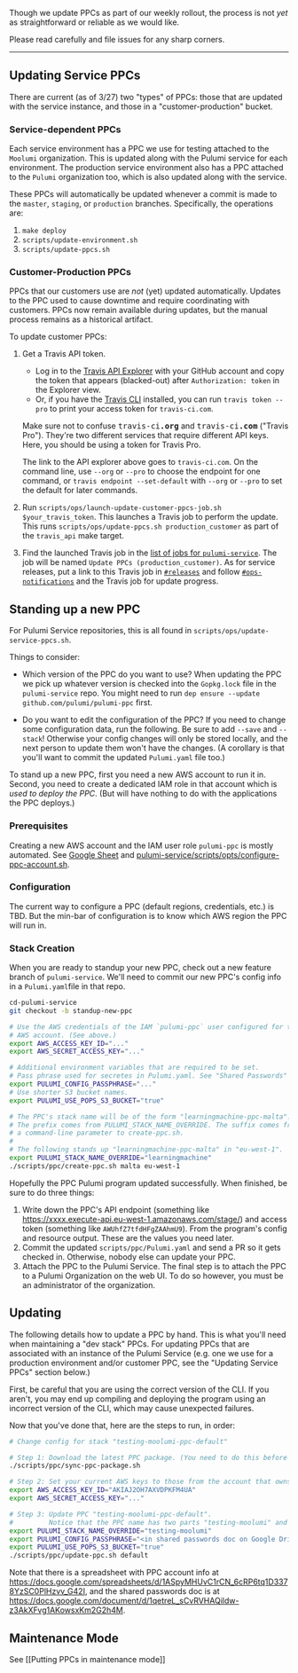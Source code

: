 Though we update PPCs as part of our weekly rollout, the process is not *yet* as straightforward or reliable as we would like.

Please read carefully and file issues for any sharp corners.

---

## Updating Service PPCs

There are current (as of 3/27) two "types" of PPCs: those that are updated with the service instance, and those in a "customer-production" bucket.

### Service-dependent PPCs

Each service environment has a PPC we use for testing attached to the `Moolumi` organization. This is updated along with the Pulumi service for each environment. The production service environment also has a PPC attached to the `Pulumi` organization too, which is also updated along with the service.

These PPCs will automatically be updated whenever a commit is made to the `master`, `staging`, or `production` branches. Specifically, the operations are:

1. `make deploy`
1. `scripts/update-environment.sh`
1. `scripts/update-ppcs.sh`

### Customer-Production PPCs

PPCs that our customers use are _not_ (yet) updated automatically. Updates to the PPC used to cause downtime and require coordinating with customers. PPCs now remain available during updates, but the manual process remains as a historical artifact.

To update customer PPCs:

1. Get a Travis API token.
   - Log in to the [Travis API Explorer](https://developer.travis-ci.com/explore/#explorer) with your GitHub account and copy the token that appears (blacked-out) after `Authorization: token` in the Explorer view.
   - Or, if you have the [Travis CLI](https://github.com/travis-ci/travis.rb) installed, you can run `travis token --pro` to print your access token for `travis-ci.com`.

   Make sure not to confuse <tt>travis-ci<b>.org</b></tt> and <tt>travis-ci<b>.com</b></tt> ("Travis Pro"). They're two different services that require different API keys. Here, you should be using a token for Travis Pro.

   The link to the API explorer above goes to `travis-ci.com`. On the command line, use `--org` or `--pro` to choose the endpoint for one command, or `travis endpoint --set-default` with `--org` or `--pro` to set the default for later commands.
   
2. Run `scripts/ops/launch-update-customer-ppcs-job.sh $your_travis_token`. This launches a Travis job to perform the update. This runs `scripts/ops/update-ppcs.sh production_customer` as part of the `travis_api` make target.
3. Find the launched Travis job in the [list of jobs for `pulumi-service`](https://travis-ci.com/pulumi/pulumi-service). The job will be named `Update PPCs (production_customer)`. As for service releases, put a link to this Travis job in [`#releases`](https://pulumi.slack.com/messages/C79MDKGMV/) and follow [`#ops-notifications`](https://pulumi.slack.com/messages/C8FNQFZQQ/) and the Travis job for update progress.

## Standing up a new PPC

For Pulumi Service repositories, this is all found in `scripts/ops/update-service-ppcs.sh`.

Things to consider:

- Which version of the PPC do you want to use? When updating the PPC we pick up whatever version is checked into the `Gopkg.lock` file in the `pulumi-service` repo. You might need to run `dep ensure --update github.com/pulumi/pulumi-ppc` first.

- Do you want to edit the configuration of the PPC? If you need to change some configuration data, run the following. Be sure to add `--save` and `--stack`! Otherwise your config changes will only be stored locally, and the next person to update them won't have the changes. (A corollary is that you'll want to commit the updated `Pulumi.yaml` file too.)

To stand up a new PPC, first you need a new AWS account to run it in. Second, you need to create a dedicated IAM role in that account which is _used to deploy the PPC_. (But will have nothing to do with the applications the PPC deploys.)

### Prerequisites

Creating a new AWS account and the IAM user role `pulumi-ppc` is mostly automated. See [Google Sheet](https://docs.google.com/spreadsheets/d/1ASpyMHUvC1rCN_6cRP6tq1D3378YzSC0PlHzvv_G42I/edit?ts=5a1c642f#gid=840536896) and [pulumi-service/scripts/opts/configure-ppc-account.sh](https://github.com/pulumi/pulumi-service/blob/master/scripts/ops/configure-ppc-account.sh).

### Configuration

The current way to configure a PPC (default regions, credentials, etc.) is TBD. But the min-bar of configuration is to know which AWS region the PPC will run in.

### Stack Creation

When you are ready to standup your new PPC, check out a new feature branch of `pulumi-service`. We'll need to commit our new PPC's config info in a `Pulumi.yaml`file in that repo.

```bash
cd-pulumi-service
git checkout -b standup-new-ppc

# Use the AWS credentials of the IAM `pulumi-ppc` user configured for the PPC's containing
# AWS account. (See above.)
export AWS_ACCESS_KEY_ID="..."
export AWS_SECRET_ACCESS_KEY="..."

# Additional environment variables that are required to be set.
# Pass phrase used for secretes in Pulumi.yaml. See "Shared Passwords" doc on Google Drive.
export PULUMI_CONFIG_PASSPHRASE="..."
# Use shorter S3 bucket names.
export PULUMI_USE_POPS_S3_BUCKET="true"

# The PPC's stack name will be of the form "learningmachine-ppc-malta".
# The prefix comes from PULUMI_STACK_NAME_OVERRIDE. The suffix comes from
# a command-line parameter to create-ppc.sh.
#
# The following stands up "learningmachine-ppc-malta" in "eu-west-1".
export PULUMI_STACK_NAME_OVERRIDE="learningmachine"
./scripts/ppc/create-ppc.sh malta eu-west-1
```

Hopefully the PPC Pulumi program updated successfully. When finished, be sure to do three things:

1. Write down the PPC's API endpoint (something like https://xxxx.execute-api.eu-west-1.amazonaws.com/stage/) and access token (something like `AWUhfZ7tfdHFgZAAhmU9`). From the program's config and resource output. These are the values you need later.
2. Commit the updated `scripts/ppc/Pulumi.yaml` and send a PR so it gets checked in. Otherwise, nobody else can update your PPC.
3. Attach the PPC to the Pulumi Service. The final step is to attach the PPC to a Pulumi Organization on the web UI. To do so however, you must be an administrator of the organization.

## Updating

The following details how to update a PPC by hand. This is what you'll need when maintaining a "dev stack" PPCs. For updating PPCs that are associated with an instance of the Pulumi Service (e.g. one we use for a production environment and/or customer PPC, see the "Updating Service PPCs" section below.)

First, be careful that you are using the correct version of the CLI.  If you aren't, you may end up compiling and deploying the program using an incorrect version of the CLI, which may cause unexpected failures.

Now that you've done that, here are the steps to run, in order:

```bash
# Change config for stack "testing-moolumi-ppc-default"

# Step 1: Download the latest PPC package. (You need to do this before changing the AWS creds.)
./scripts/ppc/sync-ppc-package.sh

# Step 2: Set your current AWS keys to those from the account that owns the PPC.
export AWS_ACCESS_KEY_ID="AKIAJ2OH7AXVDPKFM4UA"
export AWS_SECRET_ACCESS_KEY="..."

# Step 3: Update PPC "testing-moolumi-ppc-default".
#         Notice that the PPC name has two parts "testing-moolumi" and PPC suffix "default":
export PULUMI_STACK_NAME_OVERRIDE="testing-moolumi"
export PULUMI_CONFIG_PASSPHRASE="<in shared passwords doc on Google Drive>"
export PULUMI_USE_POPS_S3_BUCKET="true"
./scripts/ppc/update-ppc.sh default
```

Note that there is a spreadsheet with PPC account info at https://docs.google.com/spreadsheets/d/1ASpyMHUvC1rCN_6cRP6tq1D3378YzSC0PlHzvv_G42I, and the shared passwords doc is at https://docs.google.com/document/d/1qetreL_sCvRVHAQildw-z3AkXFvg1AKowsxKm2G2h4M.

## Maintenance Mode

See [[Putting PPCs in maintenance mode]]